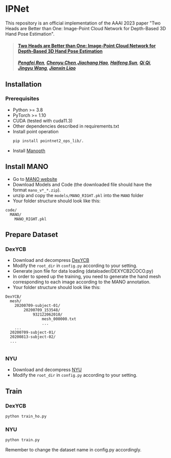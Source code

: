 # IPNet

This repository is an official implementation of the AAAI 2023 paper "Two Heads are Better than One: Image-Point Cloud Network for Depth-Based 3D Hand Pose Estimation".

> ####  [Two Heads are Better than One: Image-Point Cloud Network for Depth-Based 3D Hand Pose Estimation](https://ojs.aaai.org/index.php/AAAI/article/view/25310)
> ##### [Pengfei Ren](https://pengfeiren96.github.io/), [Chenyu Chen](https://scholar.google.com/citations?user=v8TFZI4AAAAJ),[Jiachang Hao](https://scholar.google.com/citations?user=XRR603kAAAAJ), [Haifeng Sun](https://scholar.google.com/citations?user=dwhbTsEAAAAJ), [Qi Qi](https://scholar.google.com/citations?user=2W2h0SwAAAAJ), [Jingyu Wang](https://jericwang.github.io/), [Jianxin Liao](https://www.researchgate.net/scientific-contributions/Jianxin-Liao-8024422)

##
## Installation

### Prerequisites

- Python >= 3.8
- PyTorch >= 1.10
- CUDA (tested with cuda11.3)
- Other dependencies described in requirements.txt
- Install point operation
  ```bash
  pip install pointnet2_ops_lib/.
  ```
- Install [Manopth]('https://github.com/hassony2/manopth)


## Install MANO 

- Go to [MANO website]('https://mano.is.tue.mpg.de/')
- Download Models and Code (the downloaded file should have the format `mano_v*_*.zip`).
- unzip and copy the `models/MANO_RIGHT.pkl` into the `MANO` folder
- Your folder structure should look like this:
```
code/
  MANO/
    MANO_RIGHT.pkl
```
## Prepare Dataset
### DexYCB
- Download and decompress [DexYCB]('https://dex-ycb.github.io/') 
- Modify the `root_dir` in `config.py` according to your setting.
- Generate json file for data loading (dataloader/DEXYCB2COCO.py) 
- In order to speed up the training, you need to generate the hand mesh corresponding to each image according to the MANO annotation.
- Your folder structure should look like this:
```
DexYCB/
  mesh/
    20200709-subject-01/
        20200709_153548/
            932122062010/
                mesh_000000.txt
                ...
    ...
  20200709-subject-01/
  20200813-subject-02/
  ...
            
```
### NYU
- Download and decompress [NYU]('https://jonathantompson.github.io/NYU_Hand_Pose_Dataset.htm') 
- Modify the `root_dir` in `config.py` according to your setting.

## Train

### DexYCB
```bash
python train_ho.py
```

### NYU
```bash
python train.py
```

Remember to change the dataset name in config.py accordingly.